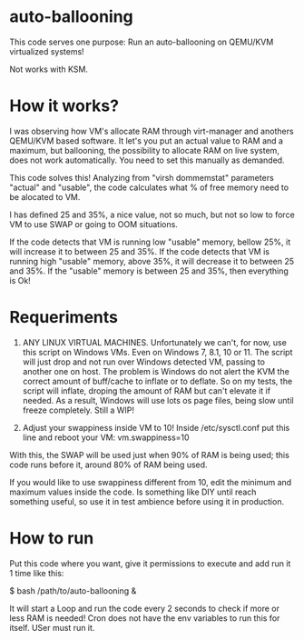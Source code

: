 # auto-ballooning

This code serves one purpose: 
Run an auto-ballooning on QEMU/KVM virtualized systems!

Not works with KSM.

# How it works?

I was observing how VM's allocate RAM through virt-manager and anothers QEMU/KVM based software.
It let's you put an actual value to RAM and a maximum, but ballooning, the possibility to allocate RAM on live system, does not work automatically.
You need to set this manually as demanded.

This code solves this!
Analyzing from "virsh dommemstat" parameters "actual" and "usable", the code calculates what % of free memory need to be alocated to VM.

I has defined 25 and 35%, a nice value, not so much, but not so low to force VM to use SWAP or going to OOM situations.

If the code detects that VM is running low "usable" memory, bellow 25%, it will increase it to between 25 and 35%.
If the code detects that VM is running high "usable" memory, above 35%, it will decrease it to between 25 and 35%.
If the "usable" memory is between 25 and 35%, then everything is Ok!

# Requeriments

1) ANY LINUX VIRTUAL MACHINES.
Unfortunately we can't, for now, use this script on Windows VMs. Even on Windows 7, 8.1, 10 or 11.
The script will just drop and not run over Windows detected VM, passing to another one on host.
The problem is Windows do not alert the KVM the correct amount of buff/cache to inflate or to deflate.
So on my tests, the script will inflate, droping the amount of RAM but can't elevate it if needed. 
As a result, Windows will use lots os page files, being slow until freeze completely.
Still a WIP!

2) Adjust your swappiness inside VM to 10!
Inside /etc/sysctl.conf put this line and reboot your VM:
vm.swappiness=10

With this, the SWAP will be used just when 90% of RAM is being used; this code runs before it, around 80% of RAM being used.

If you would like to use swappiness different from 10, edit the minimum and maximum values inside the code.
Is something like DIY until reach something useful, so use it in test ambience before using it in production.

# How to run

Put this code where you want, give it permissions to execute and add run it 1 time like this:

$ bash /path/to/auto-ballooning &

It will start a Loop and run the code every 2 seconds to check if more or less RAM is needed!
Cron does not have the env variables to run this for itself. USer must run it.
